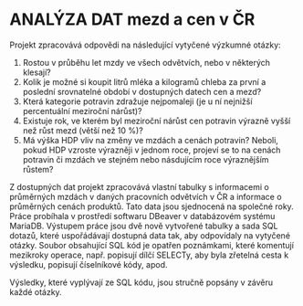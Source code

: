 # ANALÝZA DAT mezd a cen v ČR
 Projekt zpracovává odpovědi na následující vytyčené výzkumné otázky:
 
 1. Rostou v průběhu let mzdy ve všech odvětvích, nebo v některých klesají?
 2. Kolik je možné si koupit litrů mléka a kilogramů chleba za první a poslední srovnatelné období v dostupných datech cen a mezd?
 3. Která kategorie potravin zdražuje nejpomaleji (je u ní nejnižší percentuální meziroční nárůst)?
 4. Existuje rok, ve kterém byl meziroční nárůst cen potravin výrazně vyšší než růst mezd (větší než 10 %)?
 5. Má výška HDP vliv na změny ve mzdách a cenách potravin? Neboli, pokud HDP vzroste výrazněji v jednom roce, projeví se to na cenách potravin či mzdách ve stejném nebo násdujícím roce výraznějším růstem?

Z dostupných dat projekt zpracovává vlastní tabulky s informacemi o průměrných mzdách v daných pracovních odvětvích v ČR a informace o průměrných cenách produktů. Tato data jsou sjednocená na společné roky. Práce probíhala v prostředí softwaru DBeaver v databázovém systému MariaDB. Výstupem práce jsou dvě nově vytvořené tabulky a sada SQL dotazů, které uspořádávají dostupná data tak, aby odpovídaly na vytyčené otázky. Soubor obsahující SQL kód je opatřen poznámkami, které komentují mezikroky operace, např. popisují dílčí SELECTy, aby byla zřetelná cesta k výsledku, popisují číselníkové kódy, apod. 

Výsledky, které vyplývají ze SQL kódu, jsou stručně popsány v závěru každé otázky. 
